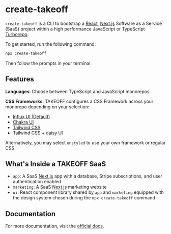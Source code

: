 # create-takeoff

`create-takeoff` is a CLI to bootstrap a [React](https://reactjs.org), [Next.js](https://nextjs.org) Software as a Service (SaaS) project within a high performance JavaScript or TypeScript [Turborepo](https://turborepo.org).

To get started, run the following command:

```bash
npx create-takeoff
```

Then follow the prompts in your terminal.

## Features

**Languages**: Choose between TypeScript and JavaScript monorepos.

**CSS Frameworks**: TAKEOFF configures a CSS Framework across your monorepo depending on your selection:

- [Influx UI (Default)](https://influx-ui.durk.dev/)
- [Chakra UI](https://chakra-ui.com)
- [Tailwind CSS](https://tailwindcss.com)
- Tailwind CSS + [daisy UI](https://daisyui.com)

Alternatively, you may select `unstyled` to use your own framework or regular CSS.

## What's Inside a TAKEOFF SaaS

- `app`: A SaaS [Next.js](https://nextjs.org) app with a database, Stripe subscriptions, and user authentication enabled
- `marketing`: A SaaS [Next.js](https://nextjs.org) marketing website
- `ui`: React component library shared by `app` and `marketing` equipped with the design system chosen during the `npx create-takeoff` command

## Documentation

For more documentation, visit the [official docs](https://takeoff-docs.durk.dev).
